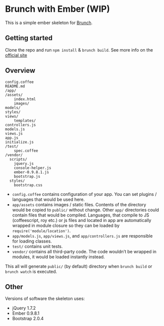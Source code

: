# Brunch with Ember (WIP)
This is a simple ember skeleton for [Brunch](http://brunch.io/).

## Getting started

Clone the repo and run `npm install` & `brunch build`.
See more info on the [official site](http://brunch.io)

## Overview

	config.coffee
	README.md
	/app/
	/assets/
		index.html
        images/
	models/
    styles/
    views/
      	templates/
	controllers.js
 	models.js
	views.js
	app.js
    initialize.js
    /test/
		spec.coffee
    /vendor/
      scripts/
        jquery.js
        console-helper.js
        ember-0.9.8.1.js
        bootstrap.js
      styles/
        bootstrap.css

* `config.coffee` contains configuration of your app. You can set plugins /
languages that would be used here.
* `app/assets` contains images / static files. Contents of the directory would
be copied to `public/` without change.
Other `app/` directories could contain files that would be compiled. Languages,
that compile to JS (coffeescript, roy etc.) or js files and located in app are 
automatically wrapped in module closure so they can be loaded by 
`require('module/location')`.
* `app/models.js`, `app/views.js`, and `app/controllers.js` are responsible for loading classes.
* `test/` contains unit tests.
* `vendor/` contains all third-party code. The code wouldn’t be wrapped in
modules, it would be loaded instantly instead.

This all will generate `public/` (by default) directory when `brunch build` or `brunch watch` is executed.

## Other
Versions of software the skeleton uses:

* jQuery 1.7.2
* Ember 0.9.8.1
* Bootstrap 2.0.4

